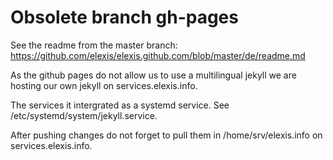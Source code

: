 # Obsolete branch gh-pages

See the readme from the master branch: https://github.com/elexis/elexis.github.com/blob/master/de/readme.md

As the github pages do not allow us to use a multilingual jekyll we are hosting our own jekyll on services.elexis.info.

The services it intergrated as a systemd service. See /etc/systemd/system/jekyll.service.

After pushing changes do not forget to pull them in /home/srv/elexis.info on services.elexis.info.
